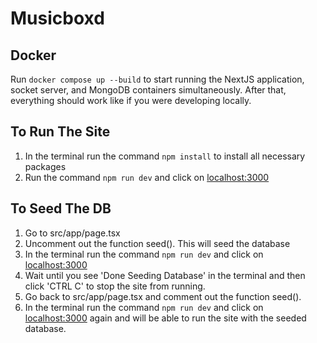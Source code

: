 # Musicboxd

## Docker

Run `docker compose up --build` to start running the NextJS application, socket server, and MongoDB containers
simultaneously. After that, everything should work like if you were developing locally.

## To Run The Site

1. In the terminal run the command `npm install` to install all necessary packages
2. Run the command `npm run dev` and click on [localhost:3000](http://localhost:3000)

## To Seed The DB

1. Go to src/app/page.tsx
2. Uncomment out the function seed(). This will seed the database
3. In the terminal run the command `npm run dev` and click on [localhost:3000](http://localhost:3000)
4. Wait until you see 'Done Seeding Database' in the terminal and then click 'CTRL C' to stop the site from running.
5. Go back to src/app/page.tsx and comment out the function seed().
6. In the terminal run the command `npm run dev` and click on [localhost:3000](http://localhost:3000) again and will be
   able to run the site with the seeded database. 